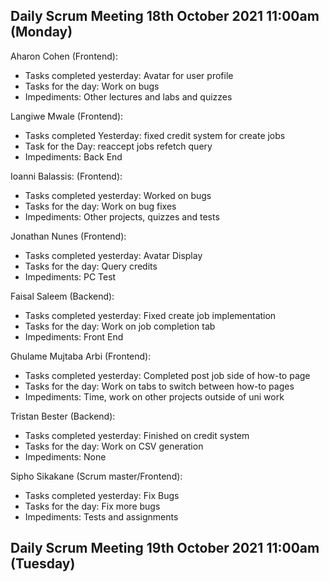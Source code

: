 ## Daily Scrum Meeting 18th October 2021 11:00am (Monday)

Aharon Cohen (Frontend):
- Tasks completed yesterday: Avatar for user profile
- Tasks for the day: Work on bugs
- Impediments: Other lectures and labs and quizzes

Langiwe Mwale (Frontend):
- Tasks completed Yesterday: fixed credit system for create jobs
- Task for the Day: reaccept jobs refetch query
- Impediments: Back End

Ioanni Balassis: (Frontend):
- Tasks completed yesterday: Worked on bugs
- Tasks for the day: Work on bug fixes
- Impediments: Other projects, quizzes and tests 

Jonathan Nunes (Frontend):
- Tasks completed yesterday: Avatar Display
- Tasks for the day: Query credits
- Impediments: PC Test

Faisal Saleem (Backend):
- Tasks completed yesterday: Fixed create job implementation
- Tasks for the day: Work on job completion tab
- Impediments: Front End

Ghulame Mujtaba Arbi (Frontend):
- Tasks completed yesterday: Completed post job side of how-to page
- Tasks for the day: Work on tabs to switch between how-to pages
- Impediments: Time, work on other projects outside of uni work

Tristan Bester (Backend):
- Tasks completed yesterday: Finished on credit system
- Tasks for the day: Work on CSV generation
- Impediments: None

Sipho Sikakane (Scrum master/Frontend):
- Tasks completed yesterday: Fix Bugs
- Tasks for the day: Fix more bugs
- Impediments: Tests and assignments

## Daily Scrum Meeting 19th October 2021 11:00am (Tuesday)
